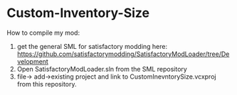 # Custom-Inventory-Size

How to compile my mod: 
1. get the general SML for satisfactory modding here: https://github.com/satisfactorymodding/SatisfactoryModLoader/tree/Development 
2. Open SatisfactoryModLoader.sln from the SML repository
3. file-> add->existing project and link to CustomInevntorySize.vcxproj from this repository.

